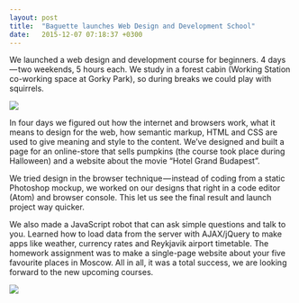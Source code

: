 ```yaml
---
layout: post
title:  "Baguette launches Web Design and Development School"
date:   2015-12-07 07:18:37 +0300
---
```


We launched a web design and development course for beginners. 4 days — two weekends, 5 hours each. We study in a forest cabin (Working Station co-working space at Gorky Park), so during breaks we could play with squirrels.

![](https://cdn-images-1.medium.com/max/1200/1*uYK-cOJWyJPZ7-PKIed57w.jpeg)

In four days we figured out how the internet and browsers work, what it means to design for the web, how semantic markup, HTML and CSS are used to give meaning and style to the content. We’ve designed and built a page for an online-store that sells pumpkins (the course took place during Halloween) and a website about the movie “Hotel Grand Budapest”.

We tried design in the browser technique — instead of coding from a static Photoshop mockup, we worked on our designs that right in a code editor (Atom) and browser console. This let us see the final result and launch project way quicker.

We also made a JavaScript robot that can ask simple questions and talk to you. Learned how to load data from the server with AJAX/jQuery to make apps like weather, currency rates and Reykjavik airport timetable. The homework assignment was to make a single-page website about your five favourite places in Moscow. All in all, it was a total success, we are looking forward to the new upcoming courses.

![](https://cdn-images-1.medium.com/max/1200/1*7ww4CJRCwNlqKjOKWjbhfQ.jpeg)
